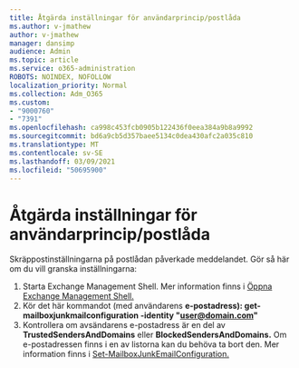 ```yaml
---
title: Åtgärda inställningar för användarprincip/postlåda
ms.author: v-jmathew
author: v-jmathew
manager: dansimp
audience: Admin
ms.topic: article
ms.service: o365-administration
ROBOTS: NOINDEX, NOFOLLOW
localization_priority: Normal
ms.collection: Adm_O365
ms.custom:
- "9000760"
- "7391"
ms.openlocfilehash: ca998c453fcb0905b122436f0eea384a9b8a9992
ms.sourcegitcommit: bd6a9cb5d357baee5134c0dea430afc2a035c810
ms.translationtype: MT
ms.contentlocale: sv-SE
ms.lasthandoff: 03/09/2021
ms.locfileid: "50695900"
---
```

# <a name="fix-user-policymailbox-settings"></a>Åtgärda inställningar för användarprincip/postlåda

Skräppostinställningarna på postlådan påverkade meddelandet. Gör så här om du vill granska inställningarna:

1. Starta Exchange Management Shell. Mer information finns i [Öppna Exchange Management Shell.](https://go.microsoft.com/fwlink/?linkid=2101432)
2. Kör det här kommandot (med användarens  **e-postadress): get-mailboxjunkmailconfiguration -identity "user@domain.com"**
3. Kontrollera om avsändarens e-postadress är en del av **TrustedSendersAndDomains** eller **BlockedSendersAndDomains.** Om e-postadressen finns i en av listorna kan du behöva ta bort den. Mer information finns i [Set-MailboxJunkEmailConfiguration.](https://go.microsoft.com/fwlink/?linkid=2101047)
